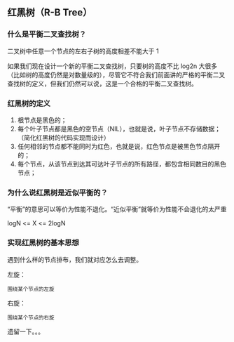 
## 红黑树（R-B Tree）

### 什么是平衡二叉查找树？ 

二叉树中任意一个节点的左右子树的高度相差不能大于 1

如果我们现在设计一个新的平衡二叉查找树，只要树的高度不比 log2n 大很多（比如树的高度仍然是对数量级的），尽管它不符合我们前面讲的严格的平衡二叉查找树的定义，但我们仍然可以说，这是一个合格的平衡二叉查找树。

### 红黑树的定义

1. 根节点是黑色的；
2. 每个叶子节点都是黑色的空节点（NIL），也就是说，叶子节点不存储数据；（简化红黑树的代码实现而设计）
3. 任何相邻的节点都不能同时为红色，也就是说，红色节点是被黑色节点隔开的；
4. 每个节点，从该节点到达其可达叶子节点的所有路径，都包含相同数目的黑色节点；

### 为什么说红黑树是近似平衡的？

“平衡”的意思可以等价为性能不退化。“近似平衡”就等价为性能不会退化的太严重

logN <= X <= 2logN

### 实现红黑树的基本思想

遇到什么样的节点排布，我们就对应怎么去调整。

左旋： 

    围绕某个节点的左旋

右旋：

    围绕某个节点的右旋


遗留一下。。。
